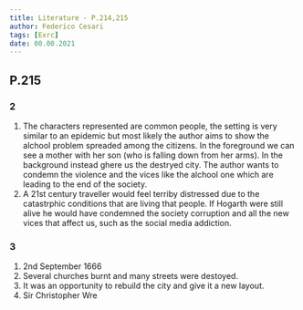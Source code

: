 ```yaml
---
title: Literature - P.214,215
author: Federico Cesari 
tags: [Exrc]
date: 00.00.2021
---
```

## P.215
### 2
1. The characters represented are common people, the setting is very similar to an epidemic but most likely the author aims to show the alchool problem spreaded among the citizens. In the foreground we can see a mother with her son (who is falling down from her arms). In the background instead ghere us the destryed city. The author wants to condemn the violence and the vices like the alchool one which are leading to the end of the society.
2. A 21st century traveller would feel terriby distressed due to the catastrphic conditions that are living that people. If Hogarth were still alive he would have condemned the society corruption and all the new vices that affect us, such as the social media addiction.

### 3
1. 2nd September 1666
2. Several churches burnt and many streets were destoyed.
3. It was an opportunity to rebuild the city and give it a new layout.
4. Sir Christopher Wre 
